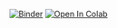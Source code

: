 [![Binder](https://mybinder.org/badge_logo.svg)](https://mybinder.org/v2/gh/tonazzog/implicit-hate/HEAD)
[![Open In Colab](https://colab.research.google.com/assets/colab-badge.svg)](https://colab.research.google.com/github/tonazzog/implicit-hate/HEAD)
